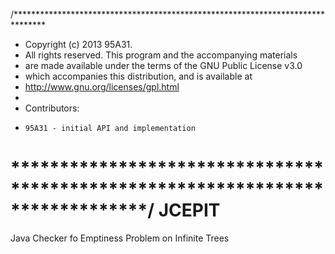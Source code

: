 /*******************************************************************************
 * Copyright (c) 2013 95A31.
 * All rights reserved. This program and the accompanying materials
 * are made available under the terms of the GNU Public License v3.0
 * which accompanies this distribution, and is available at
 * http://www.gnu.org/licenses/gpl.html
 * 
 * Contributors:
 *     95A31 - initial API and implementation
 ******************************************************************************/
JCEPIT
======

Java Checker fo Emptiness Problem on Infinite Trees